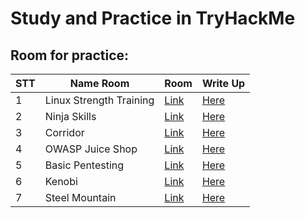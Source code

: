 # Study and Practice in TryHackMe



<h2> Room for practice: </h2>

| STT | Name Room | Room | Write Up |
| --- | --- | --- | --- |
| 1 | Linux Strength Training | [Link](https://tryhackme.com/r/room/linuxstrengthtraining) | [Here](https://github.com/vanniichan/TryHackMe/tree/main/Linux%20Strength%20Training)
| 2 | Ninja Skills | [Link](https://tryhackme.com/r/room/ninjaskills)| [Here](https://github.com/vanniichan/TryHackMe/tree/main/Ninja%20Skills)
| 3 | Corridor | [Link](https://tryhackme.com/r/room/corridor)| [Here](https://github.com/vanniichan/TryHackMe/tree/main/Corridor)
| 4 | OWASP Juice Shop | [Link](https://tryhackme.com/r/room/owaspjuiceshop)| [Here](https://github.com/vanniichan/TryHackMe/tree/main/OWASP%20Juice%20Shop)
| 5 | Basic Pentesting | [Link](https://tryhackme.com/r/room/basicpentestingjt) | [Here](https://github.com/vanniichan/TryHackMe/tree/main/Basic%20Pentesting)|
| 6 | Kenobi | [Link](https://tryhackme.com/r/room/kenobi) | [Here](https://github.com/vanniichan/TryHackMe/tree/main/Kenobi)|
| 7 | Steel Mountain | [Link](https://tryhackme.com/r/room/steelmountain) | [Here](https://github.com/vanniichan/TryHackMe/tree/main/Steel%20Mountain)|
